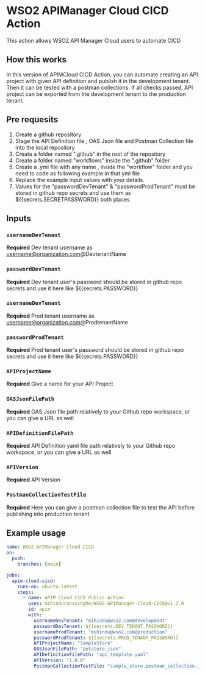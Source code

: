 # WSO2 APIManager Cloud CICD Action

This action allows WSO2 API Manager Cloud users to automate CICD

## How this works

In this version of APIMCloud CICD Action, you can automate creating an API project with given API definition and publish it in the development tenant. Then it can be tested with a postman collections.
If all checks passed, API project can be exported from the development tenant to the production tenant.

## Pre requesits

1. Create a github repository
2. Stage the API Definition file , OAS Json file and Postman Collection file into the local repository
3. Create a folder named ".github" in the root of the repository
4. Create a folder named "workflows" inside the ".github" folder.
5. Create a .yml file with any name , inside the "workflow" folder and you need to code as following example in that yml file
6. Replace the example input values with your details.
7. Values for the "passwordDevTenant" & "passwordProdTenant" must be stored in github repo secrets and use them as ${{secrets.SECRETPASSWORD}} both places

## Inputs

### `usernameDevTenant`

**Required** Dev tenant username as username@organization.com@DevtenantName

### `passwordDevTenant`

**Required** Dev tenant user's password should be stored in github repo secrets and use it here like ${{secrets.PASSWORD}}

### `usernameDevTenant`

**Required** Prod tenant username as username@organization.com@ProdtenantName

### `passwordProdTenant`

**Required** Prod tenant user's password should be stored in github repo secrets and use it here like ${{secrets.PASSWORD}}

### `APIProjectName`

**Required** Give a name for your API Project

### `OASJsonFilePath`

**Required** OAS Json file path relatively to your Github repo workspace, or you can give a URL as well

### `APIDefinitionFilePath`

**Required** API Definition yaml file path relatively to your Github repo workspace, or you can give a URL as well

### `APIVersion`

**Required** API Version

### `PostmanCollectionTestFile`

**Required** Here you can give a postman collection file to test the API before publishing into production tenant

## Example usage

```yaml
name: WSO2 APIManager Cloud CICD
on:
  push:
    branches: [main]

jobs:
  apim-cloud-cicd:
    runs-on: ubuntu-latest
    steps:
      - name: APIM Cloud CICD Public Action
        uses: mihinduranasinghe/WSO2-APIManager-Cloud-CICD@v1.2.0
        id: apim
        with:
          usernameDevTenant: "mihindu@wso2.com@development"
          passwordDevTenant: ${{secrets.DEV_TENANT_PASSWORD}}
          usernameProdTenant: "mihindu@wso2.com@production"
          passwordProdTenant: ${{secrets.PROD_TENANT_PASSWORD}}
          APIProjectName: "SampleStore"
          OASJsonFilePath: "petstore.json"
          APIDefinitionFilePath: "api_template.yaml"
          APIVersion: "1.0.0"
          PostmanCollectionTestFile: "sample_store.postman_collection.json"
```
